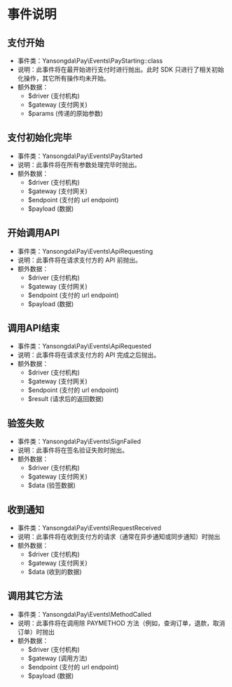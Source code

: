 # 事件说明

## 支付开始
    
- 事件类：Yansongda\Pay\Events\PayStarting::class
- 说明：此事件将在最开始进行支付时进行抛出。此时 SDK 只进行了相关初始化操作，其它所有操作均未开始。
- 额外数据：
    - $driver (支付机构)
    - $gateway (支付网关)
    - $params (传递的原始参数)
    

## 支付初始化完毕

- 事件类：Yansongda\Pay\Events\PayStarted
- 说明：此事件将在所有参数处理完毕时抛出。
- 额外数据：
    - $driver (支付机构)
    - $gateway (支付网关)
    - $endpoint (支付的 url endpoint)
    - $payload (数据)


## 开始调用API

- 事件类：Yansongda\Pay\Events\ApiRequesting
- 说明：此事件将在请求支付方的 API 前抛出。
- 额外数据：
    - $driver (支付机构)
    - $gateway (支付网关)
    - $endpoint (支付的 url endpoint)
    - $payload (数据)
        

## 调用API结束

- 事件类：Yansongda\Pay\Events\ApiRequested
- 说明：此事件将在请求支付方的 API 完成之后抛出。
- 额外数据：
    - $driver (支付机构)
    - $gateway (支付网关)
    - $endpoint (支付的 url endpoint)
    - $result (请求后的返回数据)
        

## 验签失败
    
- 事件类：Yansongda\Pay\Events\SignFailed
- 说明：此事件将在签名验证失败时抛出。
- 额外数据：
    - $driver (支付机构)
    - $gateway (支付网关)
    - $data (验签数据)
    

## 收到通知
    
- 事件类：Yansongda\Pay\Events\RequestReceived
- 说明：此事件将在收到支付方的请求（通常在异步通知或同步通知）时抛出
- 额外数据：
    - $driver (支付机构)
    - $gateway (支付网关)
    - $data (收到的数据)
    

## 调用其它方法
    
- 事件类：Yansongda\Pay\Events\MethodCalled
- 说明：此事件将在调用除 PAYMETHOD 方法（例如，查询订单，退款，取消订单）时抛出
- 额外数据：
    - $driver (支付机构)
    - $gateway (调用方法)
    - $endpoint (支付的 url endpoint)
    - $payload (数据)
